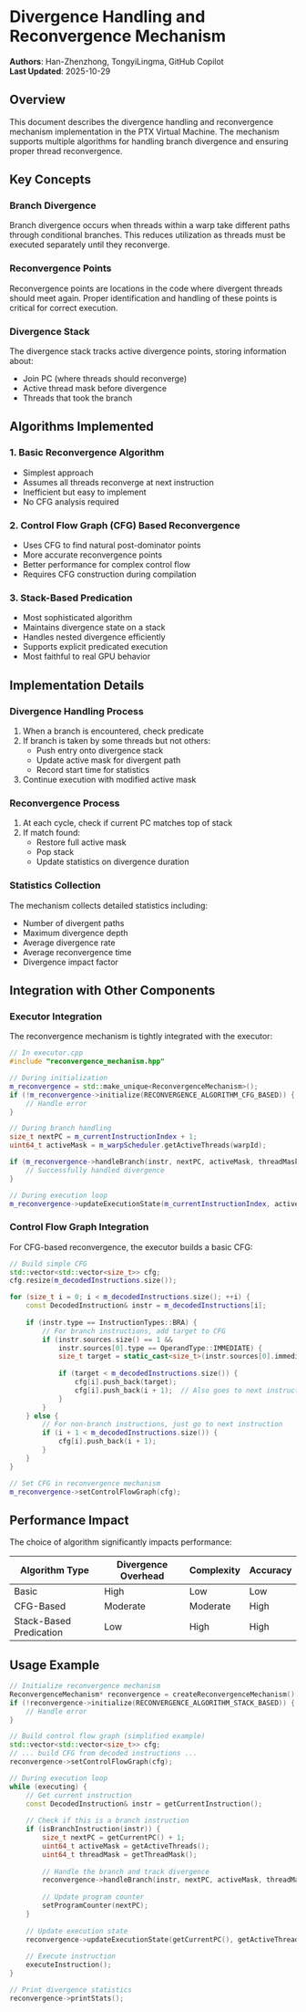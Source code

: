 # Divergence Handling and Reconvergence Mechanism

**Authors**: Han-Zhenzhong, TongyiLingma, GitHub Copilot  
**Last Updated**: 2025-10-29

## Overview
This document describes the divergence handling and reconvergence mechanism implementation in the PTX Virtual Machine. The mechanism supports multiple algorithms for handling branch divergence and ensuring proper thread reconvergence.

## Key Concepts

### Branch Divergence
Branch divergence occurs when threads within a warp take different paths through conditional branches. This reduces utilization as threads must be executed separately until they reconverge.

### Reconvergence Points
Reconvergence points are locations in the code where divergent threads should meet again. Proper identification and handling of these points is critical for correct execution.

### Divergence Stack
The divergence stack tracks active divergence points, storing information about:
- Join PC (where threads should reconverge)
- Active thread mask before divergence
- Threads that took the branch

## Algorithms Implemented

### 1. Basic Reconvergence Algorithm
- Simplest approach
- Assumes all threads reconverge at next instruction
- Inefficient but easy to implement
- No CFG analysis required

### 2. Control Flow Graph (CFG) Based Reconvergence
- Uses CFG to find natural post-dominator points
- More accurate reconvergence points
- Better performance for complex control flow
- Requires CFG construction during compilation

### 3. Stack-Based Predication
- Most sophisticated algorithm
- Maintains divergence state on a stack
- Handles nested divergence efficiently
- Supports explicit predicated execution
- Most faithful to real GPU behavior

## Implementation Details

### Divergence Handling Process
1. When a branch is encountered, check predicate
2. If branch is taken by some threads but not others:
   - Push entry onto divergence stack
   - Update active mask for divergent path
   - Record start time for statistics
3. Continue execution with modified active mask

### Reconvergence Process
1. At each cycle, check if current PC matches top of stack
2. If match found:
   - Restore full active mask
   - Pop stack
   - Update statistics on divergence duration

### Statistics Collection
The mechanism collects detailed statistics including:
- Number of divergent paths
- Maximum divergence depth
- Average divergence rate
- Average reconvergence time
- Divergence impact factor

## Integration with Other Components

### Executor Integration
The reconvergence mechanism is tightly integrated with the executor:
```cpp
// In executor.cpp
#include "reconvergence_mechanism.hpp"

// During initialization
m_reconvergence = std::make_unique<ReconvergenceMechanism>();
if (!m_reconvergence->initialize(RECONVERGENCE_ALGORITHM_CFG_BASED)) {
    // Handle error
}

// During branch handling
size_t nextPC = m_currentInstructionIndex + 1;
uint64_t activeMask = m_warpScheduler.getActiveThreads(warpId);

if (m_reconvergence->handleBranch(instr, nextPC, activeMask, threadMask)) {
    // Successfully handled divergence
}

// During execution loop
m_reconvergence->updateExecutionState(m_currentInstructionIndex, activeMask);
```

### Control Flow Graph Integration
For CFG-based reconvergence, the executor builds a basic CFG:
```cpp
// Build simple CFG
std::vector<std::vector<size_t>> cfg;
cfg.resize(m_decodedInstructions.size());

for (size_t i = 0; i < m_decodedInstructions.size(); ++i) {
    const DecodedInstruction& instr = m_decodedInstructions[i];
    
    if (instr.type == InstructionTypes::BRA) {
        // For branch instructions, add target to CFG
        if (instr.sources.size() == 1 && 
            instr.sources[0].type == OperandType::IMMEDIATE) {
            size_t target = static_cast<size_t>(instr.sources[0].immediateValue);
            
            if (target < m_decodedInstructions.size()) {
                cfg[i].push_back(target);
                cfg[i].push_back(i + 1);  // Also goes to next instruction
            }
        }
    } else {
        // For non-branch instructions, just go to next instruction
        if (i + 1 < m_decodedInstructions.size()) {
            cfg[i].push_back(i + 1);
        }
    }
}

// Set CFG in reconvergence mechanism
m_reconvergence->setControlFlowGraph(cfg);
```

## Performance Impact
The choice of algorithm significantly impacts performance:

| Algorithm Type       | Divergence Overhead | Complexity | Accuracy |
|----------------------|---------------------|------------|----------|
| Basic                | High                | Low        | Low      |
| CFG-Based            | Moderate            | Moderate   | High     |
| Stack-Based Predication | Low               | High       | High     |

## Usage Example
```cpp
// Initialize reconvergence mechanism
ReconvergenceMechanism* reconvergence = createReconvergenceMechanism();
if (!reconvergence->initialize(RECONVERGENCE_ALGORITHM_STACK_BASED)) {
    // Handle error
}

// Build control flow graph (simplified example)
std::vector<std::vector<size_t>> cfg;
// ... build CFG from decoded instructions ...
reconvergence->setControlFlowGraph(cfg);

// During execution loop
while (executing) {
    // Get current instruction
    const DecodedInstruction& instr = getCurrentInstruction();
    
    // Check if this is a branch instruction
    if (isBranchInstruction(instr)) {
        size_t nextPC = getCurrentPC() + 1;
        uint64_t activeMask = getActiveThreads();
        uint64_t threadMask = getThreadMask();
        
        // Handle the branch and track divergence
        reconvergence->handleBranch(instr, nextPC, activeMask, threadMask);
        
        // Update program counter
        setProgramCounter(nextPC);
    }
    
    // Update execution state
    reconvergence->updateExecutionState(getCurrentPC(), getActiveThreads());
    
    // Execute instruction
    executeInstruction();
}

// Print divergence statistics
reconvergence->printStats();